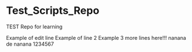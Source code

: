 # Test_Scripts_Repo
TEST Repo for learning


Example of edit line
Example of line 2
Example 3
more lines here!!!
nanana de nanana
1234567
